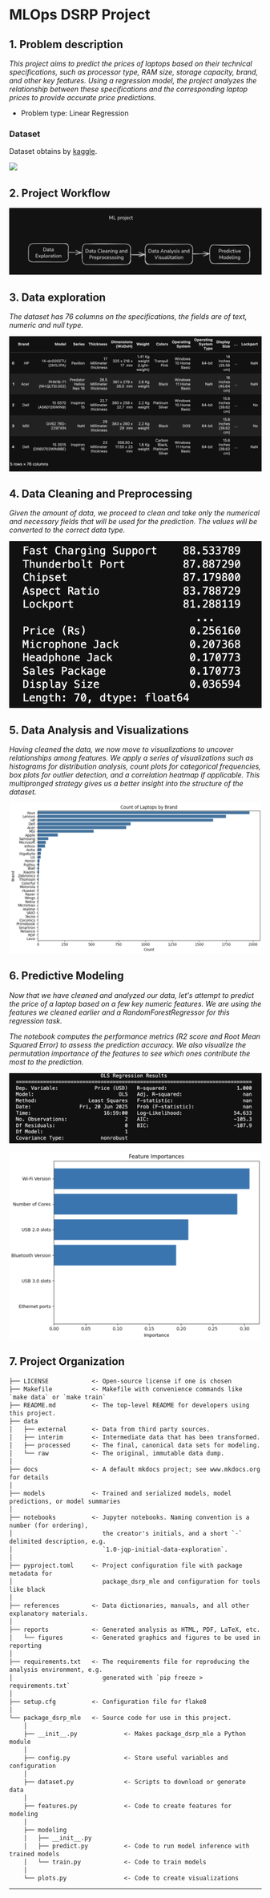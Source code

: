 # MLOps DSRP Project

## 1. Problem description
_This project aims to predict the prices of laptops based on their technical specifications, such as processor type, RAM size, storage capacity, brand, and other key features. Using a regression model, the project analyzes the relationship between these specifications and the corresponding laptop prices to provide accurate price predictions._

 - Problem type: Linear Regression

### Dataset
Dataset obtains by [kaggle]("https://www.kaggle.com/datasets").

<a target="_blank" href="https://cookiecutter-data-science.drivendata.org/">
    <img src="https://img.shields.io/badge/CCDS-Project%20template-328F97?logo=cookiecutter" />
</a>

## 2. Project Workflow
![alt text](image-5.png)

## 3. Data exploration
_The dataset has 76 columns on the specifications, the fields are of text, numeric and null type._

![alt text](image.png)

## 4. Data Cleaning and Preprocessing

_Given the amount of data, we proceed to clean and take only the numerical and necessary fields that will be used for the prediction. The values will be converted to the correct data type._

![alt text](image-1.png)

## 5. Data Analysis and Visualizations

_Having cleaned the data, we now move to visualizations to uncover relationships among features. We apply a series of visualizations such as histograms for distribution analysis, count plots for categorical frequencies, box plots for outlier detection, and a correlation heatmap if applicable. This multipronged strategy gives us a better insight into the structure of the dataset._

![alt text](image-2.png)

## 6. Predictive Modeling
_Now that we have cleaned and analyzed our data, let's attempt to predict the price of a laptop based on a few key numeric features. We are using the features we cleaned earlier and a RandomForestRegressor for this regression task._

_The notebook computes the performance metrics (R2 score and Root Mean Squared Error) to assess the prediction accuracy. We also visualize the permutation importance of the features to see which ones contribute the most to the prediction._

![alt text](image-3.png)

![alt text](image-4.png)


## 7. Project Organization

```
├── LICENSE            <- Open-source license if one is chosen
├── Makefile           <- Makefile with convenience commands like `make data` or `make train`
├── README.md          <- The top-level README for developers using this project.
├── data
│   ├── external       <- Data from third party sources.
│   ├── interim        <- Intermediate data that has been transformed.
│   ├── processed      <- The final, canonical data sets for modeling.
│   └── raw            <- The original, immutable data dump.
│
├── docs               <- A default mkdocs project; see www.mkdocs.org for details
│
├── models             <- Trained and serialized models, model predictions, or model summaries
│
├── notebooks          <- Jupyter notebooks. Naming convention is a number (for ordering),
│                         the creator's initials, and a short `-` delimited description, e.g.
│                         `1.0-jqp-initial-data-exploration`.
│
├── pyproject.toml     <- Project configuration file with package metadata for 
│                         package_dsrp_mle and configuration for tools like black
│
├── references         <- Data dictionaries, manuals, and all other explanatory materials.
│
├── reports            <- Generated analysis as HTML, PDF, LaTeX, etc.
│   └── figures        <- Generated graphics and figures to be used in reporting
│
├── requirements.txt   <- The requirements file for reproducing the analysis environment, e.g.
│                         generated with `pip freeze > requirements.txt`
│
├── setup.cfg          <- Configuration file for flake8
│
└── package_dsrp_mle   <- Source code for use in this project.
    │
    ├── __init__.py             <- Makes package_dsrp_mle a Python module
    │
    ├── config.py               <- Store useful variables and configuration
    │
    ├── dataset.py              <- Scripts to download or generate data
    │
    ├── features.py             <- Code to create features for modeling
    │
    ├── modeling                
    │   ├── __init__.py 
    │   ├── predict.py          <- Code to run model inference with trained models          
    │   └── train.py            <- Code to train models
    │
    └── plots.py                <- Code to create visualizations
```

--------

